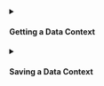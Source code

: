 <details>
<summary>

#### Getting a Data Context

</summary>

**Quickstart Data Context**
- [How to quickly instantiate a Data Context](docs/guides/setup/configuring_data_contexts/instantiating_data_contexts/how_to_quickly_instantiate_a_data_context.md)

**Filesystem Data Contexts**
- [How to initialize a new Data Context with the CLI](docs/guides/setup/configuring_data_contexts/how_to_configure_a_new_data_context_with_the_cli.md)
- [How to initialize a filesystem Data Context in Python](docs/guides/setup/configuring_data_contexts/initializing_data_contexts/how_to_initialize_a_filesystem_data_context_in_python.md)
- [How to instantiate a specific Filesystem Data Context](docs/guides/setup/configuring_data_contexts/instantiating_data_contexts/how_to_instantiate_a_specific_filesystem_data_context.md)

**In-memory Data Contexts**
- [How to explicitly instantiate an Ephemeral Data Context](docs/guides/setup/configuring_data_contexts/instantiating_data_contexts/how_to_explicitly_instantiate_an_ephemeral_data_context.md)
- [How to instantiate a Data Context without a yml file](docs/guides/setup/configuring_data_contexts/how_to_instantiate_a_data_context_without_a_yml_file.md)

</details>

<details>
<summary>

#### Saving a Data Context

</summary>

Filesystem and Cloud Data Contexts automatically save any changes as they are made.  The only type of Data Context that does not immediately save changes in a persisting way is the Ephemeral Data Context, which is an in-memory Data Context that will not persist beyond the current Python session.  However, an Ephemeral Data Context can be converted to a Filesystem Data Context if you wish to save its contents for future use.

For more information, please see:
- [How to convert an Ephemeral Data Context to a Filesystem Data Context](docs/guides/setup/configuring_data_contexts/how_to_convert_an_ephemeral_data_context_to_a_filesystem_data_context.md)

</details>